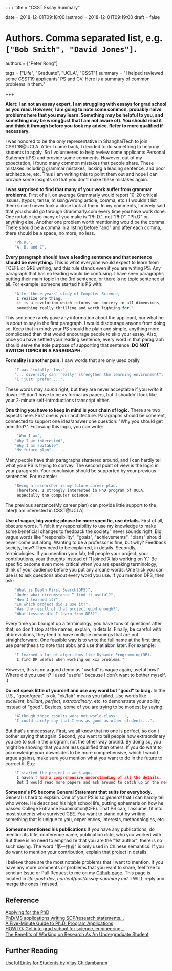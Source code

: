 +++
title = "CSST Essay Summary"

date = 2018-12-01T09:18:00
lastmod = 2018-12-01T09:19:00
draft = false

# Authors. Comma separated list, e.g. `["Bob Smith", "David Jones"]`.
authors = ["Peter Rong"]

tags = ["Life", "Graduate", "UCLA", "CSST"]
summary = "I helped reviewed some CSST19 applicants' PS and CV. Here is a summary of common problems in them."

+++

**Alert: I an not an essay expert, I am struggling with essays for grad school as you read. 
However, I am going to note some common, probably naive problems here that you may learn.
Something may be helpful to you, and something may be wrong(just that I am not aware of).
You should read it and think it through before you took my advice. 
Refer to more qualified if necessary.**

I was honored to be the only representative in ShanghaiTech to join CSST18@UCLA. 
After I came back, I decided to do something to help my students to apply.
So I volunteered to help review some applicants Personal Statement(PS) and provide some comments.
However, out of my expectation, I found many common mistakes that people share.
These mistakes including grammar mistakes, lacking a leading sentence, and poor architecture, etc.
Thus I am writing this to point them out and hope I can provide some insights so that you don't make these mistakes again.

**I was surprised to find that many of your work suffer from grammar problems.**
First of all, on average Grammarly would report 10-20 critical issues. (typos, tense, missing/wrong article, comma, etc.)
I wouldn't list them since I never took a close look at them. 
In my comments, I merely said that you should go through Grammarly.com every time you have work done.
One notable typo many of you make is "Ph.D.", not "PhD", "Ph.D" or anything else.
Another one problem worth mentioning would be the comma. 
There should be a comma in a listing before "and" and after each comma, there should be a space, no more, no less.
```c
    "Ph.D.",
    "A, B, and C".
```

**Every paragraph should have a leading sentence and that sentence should be everything.** 
This is what everyone would expect to learn from TOEFL or GRE writing, and this rule stands even if you are writing PS.
Any paragraph that has no leading would be confusing.
I have seen paragraphs putting their main topic in the 3rd sentence, or there is no topic sentence at all.
For example, someone started his PS with:
```c
	"After these years’ study of Computer Science, 
	 I realize one thing: 
	 it is a revolution which reforms our society in all dimensions, 
	 something really thrilling and worth fighting for."
```
This sentence rarely gave any information about the applicant, nor what he is about to say in the first paragraph.
I would discourage anyone from doing so. 
Keep that in mind: your PS should be plain and simple, anything more complicated than that would encourage people to skip your essay.
Also, once you have settled your leading sentence, every word in that paragraph should serve the sole purpose of supporting that sentence.
**DO NOT SWITCH TOPICS IN A PARAGRAPH.**

**Formality is another pain.**
I saw words that are only used orally.
```c
    "I was 'totally' lost", 
    "... diversity can 'really' strengthen the learning environment", 
    "I 'just' prefer ...".
```
These words may _sound_ right, but they are never acceptable if you _write_ it down.
PS don't have to be as formal as papers, but it shouldn't look like your 2-minute self-introductions transcript either.

**One thing you have to keep in mind is your chain of logic.**
There are two aspects here.
First one is your architecture. 
Paragraphs should be coherent, connected to support one idea/answer one question: "Why you should get admitted?".
Following this logic, you can write:
```c
	 "Who I am",
	"Why I am interested",
	"Why I am suitable",
	"My future plan"...... 
```
Many people have their paragraphs shattered around, and I can hardly tell what your PS is trying to convey.
The second point of view is the logic in your paragraph.
Your conclusion should be supported by your previous sentences. 
For example:   
```c
    "Being a researcher is my future career plan. 
     Therefore, I strongly interested in PhD program of UCLA, 
     especially the computer science."   
```
The previous sentence(My career plan) can provide little support to the later(I am interested in CSST@UCLA) 

**Use of vague, big words; please be more specific, use details.**
First of all, obscure words.
"I felt it my responsibility to use my knowledge to make some beneficial changes to feedback the society" never sounds right.
Big, vague words like "responsibility", "goals", "achievements", "plans" should never come out along.
Wanting to be a professor is fine, but why?
Feedback society, how?
They need to be explained, in details.
Secondly, terminologies.
If you mention your lab, tell people your project, your contributions, your thoughts instead of "I joined X lab working on Y."
Be specific become even more critical when you are speaking terminology, think of your audience before you put any arcane words.
One trick you can use is to ask questions about every word you use.
If you mention DFS, then ask:  
```c
    "What is Depth First Search(DFS)",  
    "Under what circumstance I find it useful?",  
    "How I learned it?",  
    "In which project did I use it?",  
    "Was the result of that project good enough?",  
    "What lessons did I learn from DFS?".  
```
Every time you brought up a terminology, you have tons of questions after that, so don't stop at the names, explain, in details.
Finally, be careful with abbreviations, they tend to have multiple meanings that are not straightforward. 
One feasible way is to write the full name at the first time, use parenthesis to note that abbr. and use that abbr. later.
For example:  
```c
    "I learned a lot of algorithms like Dynamic Programming(DP).
     I find DP useful when working on xxx problems."
```
However, this is no a good demo as "useful" is vague again, useful how? Where did you use it?
I used "useful" because I don't want to bother myself. :)

**Do not speak little of yourself and use any word but "good" to brag.**
In the U.S., "good/great" is ok, "ok/fair" means you failed. 
Use words like _excellent_, _brilliant_, _perfect_, _extraordinary_, etc. to demonstrate your ability instead of "good".
Besides, some of you are trying to be modest by saying:
```c
    "Although those results were not world-class ...",  
    "I could rarely say that I was as good as other students...".
```
But that's unnecessary.
First, we all know that no one is perfect, so don't bother saying that again. 
Second, you want to tell people how extraordinary you are to suit in the program, not the other way around.
By doing so, you might be showing that you are less qualified than others.
If you do want to acknowledge your downsides to be more comprehensive, which I would argue against, make sure you mention what you want to do in the future to correct it.
E.g:   
```c
    "I started the project a week ago.
     I haven't had a comprehensive understanding of all the details. 
     But I would read more papers and ask around to catch up in the next week."
```
**Someone's PS become General Statement that suits for everybody.**
General is hard to explain. 
One of your PS is so _general_ that I can hardly tell who wrote.
He described his high school life, putting ephemeris on how he passed College Entrance Examination(CEE).
That PS can, I assume, fit into most students who survived CEE.
You want to stand out by writing something that is unique to you, experiences, interests, methodologies, etc.

**Someone mentioned his publications**
If you have any publications, do mention its title, conference name, publication date, who you worked with.
But there is no need to emphasize that you are the "1st author", there is no such saying.
The word "第一作者" is only used in Chinese semantics. 
If you do want to mention your contribution, explain that project in details.

I believe those are the most notable problems that I want to mention. 
If you have any more comments or problems that you want to share, feel free to send an Issue or Pull Request to me on my [Github page](https://github.com/DataCorrupted/peter-site/tree/life-post-dev).
This page is located in _life-post-dev_, _content/post/essay-summary.md_.
I WILL reply and merge the ones I missed.

## Reference
[Applying for the PhD](http://www.tophe.net/applying.html)  
[PhD/MS applications writing SOP/research statements...](https://threadreaderapp.com/thread/933388419589459969.html)  
[A Five-Minute Guide to Ph.D. Program Applications](http://www.pgbovine.net/PhD-application-tips.htm)  
[HOWTO: Get into grad school for science, engineering...](http://matt.might.net/articles/how-to-apply-and-get-in-to-graduate-school-in-science-mathematics-engineering-or-computer-science/)  
[The Benefits of Working on Research As An Undergraduate Student](https://cacm.acm.org/blogs/blog-cacm/173645-the-benefits-of-working-on-research-as-an-undergraduate-student/fulltext)  

## Further Reading
[Useful Links for Students by Vijay Chidambaram](http://www.cs.utexas.edu/~vijay/links.htm)